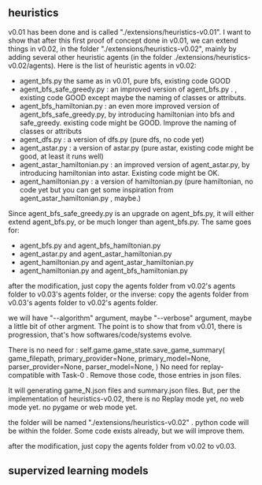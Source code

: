 ## heuristics 

v0.01 has been done and is called "./extensions/heuristics-v0.01". I want to show that after this first proof of concept done in v0.01, we can extend things in v0.02, in the folder "./extensions/heuristics-v0.02", mainly by adding several other heuristic agents (in the folder ./extensions/heuristics-v0.02/agents). Here is the list of heuristic agents in v0.02:
- agent_bfs.py the same as in v0.01, pure bfs, existing code GOOD
- agent_bfs_safe_greedy.py : an improved version of agent_bfs.py . , existing code GOOD except maybe the naming of classes or attributs.
- agent_bfs_hamiltonian.py : an even more improved version of agent_bfs_safe_greedy.py, by introducing hamiltonian into bfs and safe_greedy. existing code might be GOOD. Improve the naming of classes or attributs
- agent_dfs.py : a version of dfs.py (pure dfs, no code yet)
- agent_astar.py : a version of astar.py (pure astar, existing code might be good, at least it runs well)
- agent_astar_hamiltonian.py : an improved version of agent_astar.py, by introducing hamiltonian into astar. Existing code might be OK.
- agent_hamiltonian.py : a version of hamiltonian.py (pure hamiltonian, no code yet but you can get some inspiration from agent_astar_hamiltonian.py , maybe.)


Since agent_bfs_safe_greedy.py is an upgrade on agent_bfs.py, it will either extend agent_bfs.py, or be much longer than agent_bfs.py.
The same goes for: 
- agent_bfs.py and agent_bfs_hamiltonian.py
- agent_astar.py and agent_astar_hamiltonian.py
- agent_hamiltonian.py and agent_astar_hamiltonian.py
- agent_hamiltonian.py and agent_bfs_hamiltonian.py

after the modification, just copy the agents folder from v0.02's agents folder to v0.03's agents folder, or the inverse: copy the agents folder from v0.03's agents folder to v0.02's agents folder.

we will have "--algorithm" argument, maybe "--verbose" argument, maybe a little bit of other argment. The point is to show that from v0.01, there is progression, that's how softwares/code/systems evolve.

There is no need for :
 self.game.game_state.save_game_summary(
            game_filepath,
            primary_provider=None,
            primary_model=None,
            parser_provider=None,
            parser_model=None,
        )
No need for replay-compatible with Task-0 . Remove those code, those entries in json files.

It will generating game_N.json files and summary.json files. But, per the implementation of heuristics-v0.02, there is no Replay mode yet, no web mode yet. no pygame or web mode yet. 

the folder will be named "./extensions/heuristics-v0.02" . python code will be within the folder. Some code exists already, but we will improve them.


after the modification, just copy the agents folder from v0.02 to v0.03. 

## supervized learning models







